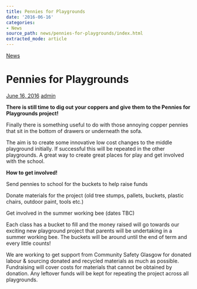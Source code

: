 ```yaml
---
title: Pennies for Playgrounds
date: '2016-06-16'
categories:
- News
source_path: news/pennies-for-playgrounds/index.html
extracted_mode: article
---
```

[News](/news/)

# Pennies for Playgrounds

[June 16, 2016](/news/pennies-for-playgrounds/) [admin](author/admin/)

**There is still time to dig out your coppers and give them to the Pennies for Playgrounds project!**

Finally there is something useful to do with those annoying copper pennies that sit in the bottom of drawers or underneath the sofa.

The aim is to create some innovative low cost changes to the middle playground initially. If successful this will be repeated in the other playgrounds. A great way to create great places for play and get involved with the school.

**How to get involved!**

Send pennies to school for the buckets to help raise funds

Donate materials for the project (old tree stumps, pallets, buckets, plastic chairs, outdoor paint, tools etc.)

Get involved in the summer working bee (dates TBC)

Each class has a bucket to fill and the money raised will go towards our exciting new playground project that parents will be undertaking in a summer working bee. The buckets will be around until the end of term and every little counts!

We are working to get support from Community Safety Glasgow for donated labour & sourcing donated and recycled materials as much as possible. Fundraising will cover costs for materials that cannot be obtained by donation. Any leftover funds will be kept for repeating the project across all playgrounds.
